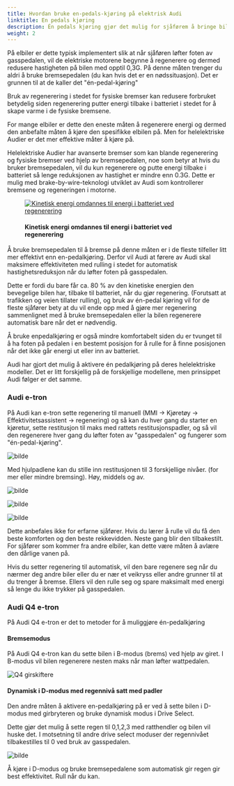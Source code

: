 ```yaml
---
title: Hvordan bruke en-pedals-kjøring på elektrisk Audi
linktitle: En pedals kjøring
description: Én pedals kjøring gjør det mulig for sjåførem å bringe bilen til full stopp uten å bruke bremsepedalen. Dette er også mulig på helelektriske Audier.
weight: 2
---
```

<!-- markdownlint-disable MD033 -->
På elbiler er dette typisk implementert slik at når sjåføren løfter foten av gasspedalen, vil de elektriske motorene begynne å regenerere og dermed redusere hastigheten på bilen med opptil 0,3G. På denne måten trenger du aldri å bruke bremsepedalen (du kan hvis det er en nødssituasjon). Det er grunnen til at de kaller det "én-pedal-kjøring"

Bruk av regenerering i stedet for fysiske bremser kan redusere forbruket betydelig siden regenerering putter energi tilbake i batteriet i stedet for å skape varme i de fysiske bremsene.

For mange elbiler er dette den eneste måten å regenerere energi og dermed den anbefalte måten å kjøre den spesifikke elbilen på. Men for helelektriske Audier er det mer effektive måter å kjøre på.

Helelektriske Audier har avanserte bremser som kan blande regenerering og fysiske bremser ved hjelp av bremsepedalen, noe som betyr at hvis du bruker bremsepedalen, vil du kun regenerere og putte energi tilbake i batteriet så lenge reduksjonen av hastighet er mindre enn 0.3G. Dette er mulig med brake-by-wire-teknologi utviklet av Audi som kontrollerer bremsene og regeneringen i motorne.

<figure>
    <a href="https://media.electrichasgoneaudi.net/multimedia/guides/regen/recuperation.png">
        <img src="https://media.electrichasgoneaudi.net/multimedia/guides/regen/recuperations.png" alt="Kinetisk energi omdannes til energi i batteriet ved regenerering" title="Kinetisk energi omdannes til energi i batteriet ved regenerering">
    </a>
    <figcaption><h4>Kinetisk energi omdannes til energi i batteriet ved regenerering</h4></figcaption>
</figure>

Å bruke bremsepedalen til å bremse på denne måten er i de fleste tilfeller litt mer effektivt enn en-pedalkjøring. Derfor vil Audi at førere av Audi  skal maksimere effektiviteten med rulling i stedet for automatisk hastighetsreduksjon når du løfter foten på gasspedalen.

Dette er fordi du bare får ca. 80 % av den kinetiske energien den bevegelige bilen har, tilbake til batteriet, når du gjør regenering. (Forutsatt at trafikken og veien tillater rulling), og bruk av én-pedal kjøring vil for de fleste sjåfører bety at du vil ende opp med å gjøre mer regenering sammenlignet med å bruke bremsepedalen eller la bilen regenerere automatisk bare når det er nødvendig.

Å bruke enpedalkjøring er også mindre komfortabelt siden du er tvunget til å ha foten på pedalen i en bestemt posisjon for å rulle for å finne posisjonen når det ikke går energi ut eller inn av batteriet.

Audi har gjort det mulig å aktivere én pedalkjøring på deres helelektriske modeller. Det er litt forskjellig på de forskjellige modellene, men prinsippet Audi følger er det samme.

### Audi e-tron

På Audi kan e-tron sette regenering til manuell (MMI -> Kjøretøy -> Effektivitetsassistent -> regenering) og så kan du hver gang du starter en kjøretur, sette restitusjon til maks med rattets restitusjonspadler, og så vil den regenerere hver gang du løfter foten av "gasspedalen" og fungerer som "én-pedal-kjøring".

![bilde](https://media.electrichasgoneaudi.net/multimedia/guides/onepedaldriving/recuperationmode.png "Recuperation mode")

Med hjulpadlene kan du stille inn restitusjonen til 3 forskjellige nivåer. (for mer eller mindre bremsing). Høy, middels og av.

![bilde](https://media.electrichasgoneaudi.net/multimedia/guides/onepedaldriving/paddleleft.png "Venstre padle for å øke regen.")

![bilde](https://media.electrichasgoneaudi.net/multimedia/guides/onepedaldriving/paddleright.png "Høyre padle for å redusere regen.")

![bilde](https://media.electrichasgoneaudi.net/multimedia/guides/onepedaldriving/regenlevel.png "Dette viser hvordan regen er på 50 % på maks.")

Dette anbefales ikke for erfarne sjåfører. Hvis du lærer å rulle vil du få den beste komforten og den beste rekkevidden.
Neste gang blir den tilbakestilt. For sjåfører som kommer fra andre elbiler, kan dette være måten å avlære den dårlige vanen på.

Hvis du setter regenering til automatisk, vil den bare regenere seg når du nærmer deg andre biler eller du er nær et veikryss eller andre grunner til at du trenger å bremse. Ellers vil den rulle seg og spare maksimalt med energi så lenge du ikke trykker på gasspedalen.

### Audi Q4 e-tron

På Audi Q4 e-tron er det to metoder for å muliggjøre én-pedalkjøring

#### Bremsemodus

På Audi Q4 e-tron kan du sette bilen i B-modus (brems) ved hjelp av giret. I B-modus vil bilen regenerere nesten maks når man løfter wattpedalen.

![Q4 girskiftere](https://media.electrichasgoneaudi.net/multimedia/guides/onepedaldriving/q4shifter.jpg "Girskifter Audi Q4 med D/B-modus")

#### Dynamisk i D-modus med regennivå satt med padler

Den andre måten å aktivere en-pedalkjøring på er ved å sette bilen i D-modus med girbryteren og bruke dynamisk modus i Drive Select.

Dette gjør det mulig å sette regen til 0,1,2,3 med ratthendler og bilen vil huske det. I motsetning til andre drive select moduser der regennivået tilbakestilles til 0 ved bruk av gasspedalen.

![bilde](https://media.electrichasgoneaudi.net/multimedia/guides/onepedaldriving/regenlevelq4.jpg "De grønne søylene til høyre for D viser regennivået satt i dynamisk modus i drive select")

Å kjøre i D-modus og bruke bremsepedalene som automatisk gir regen gir best effektivitet. Rull når du kan.